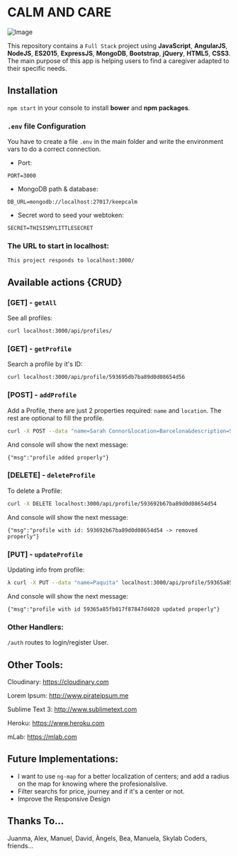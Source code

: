 # CALM AND CARE

![Image](https://res.cloudinary.com/dk2mgboya/image/upload/v1497186627/banner_he8saa.png)

This repository contains a `Full Stack` project using **JavaScript**, **AngularJS**, **NodeJS**, **ES2015**, **ExpressJS**, **MongoDB**, **Bootstrap**, **jQuery**, **HTML5**, **CSS3**. The main purpose of this app is helping users to find a caregiver adapted to their specific needs.

## Installation

`npm start` in your console to install **bower** and **npm packages**.

### `.env` file Configuration

You have to create a file `.env` in the main folder and write the environment vars to do a correct connection.

- Port:

```
PORT=3000
```

- MongoDB path & database:

```
DB_URL=mongodb://localhost:27017/keepcalm
```

- Secret word to seed your webtoken:

```
SECRET=THISISMYLITTLESECRET
```

### The URL to start in localhost:

```
This project responds to localhost:3000/
```


## Available actions {CRUD}

### [**GET**] - `getAll`

See all profiles: 

`curl localhost:3000/api/profiles/`

### [**GET**] - `getProfile`

Search a profile by it's ID:

`curl localhost:3000/api/profile/593695db7ba89d0d08654d56`

### [**POST**] - `addProfile`

Add a Profile, there are just 2 properties required: `name` and `location`. The rest are optional to fill the profile.

```bash
curl -X POST --data "name=Sarah Connor&location=Barcelona&description=Something about&experience=more things&education=studies&price=30&phone=123123123&availability=1&profileimage=http://www.linkmesh.com/imagenes/temas3/the_sarah_connor_chronicles/a_cameron.jpg" localhost:3000/api/profiles/
```

And console will show the next message:

`{"msg":"profile added properly"}`

### [**DELETE**] - `deleteProfile`

To delete a Profile:

```bash
curl -X DELETE localhost:3000/api/profile/593692b67ba89d0d08654d54
```

And console will show the next message:

`{"msg":"profile with id: 593692b67ba89d0d08654d54 -> removed properly"}`

### [**PUT**] - `updateProfile`

Updating info from profile:

```bash
λ curl -X PUT --data "name=Paquita" localhost:3000/api/profile/59365a85fb017f87847d4020
```

And console will show the next message:

`{"msg":"profile with id 59365a85fb017f87847d4020 updated properly"}`

### Other Handlers:

`/auth` routes to login/register User.

## Other Tools:

Cloudinary: https://cloudinary.com

Lorem Ipsum: http://www.pirateipsum.me

Sublime Text 3: http://www.sublimetext.com

Heroku: https://www.heroku.com

mLab: https://mlab.com

## Future Implementations:

- I want to use `ng-map` for a better localization of centers; and add a radius on the map for knowing where the profesionalslive.
- Filter searchs for price, journey and if it's a center or not.
- Improve the Responsive Design

## Thanks To...

Juanma, Alex, Manuel, David, Àngels, Bea, Manuela, Skylab Coders, friends...
